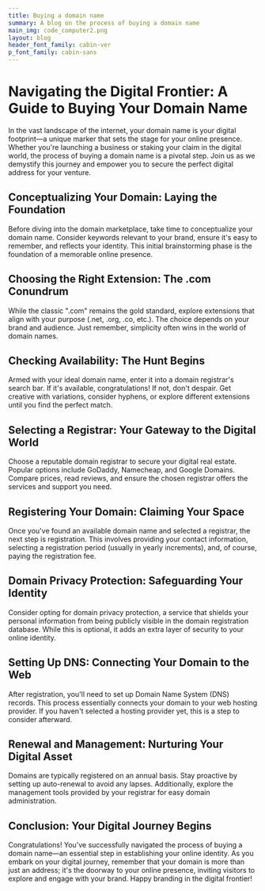 ```yaml
---
title: Buying a domain name
summary: A blog on the process of buying a domain name
main_img: code_computer2.png
layout: blog
header_font_family: cabin-ver
p_font_family: cabin-sans
---
```


# Navigating the Digital Frontier: A Guide to Buying Your Domain Name

In the vast landscape of the internet, your domain name is your digital footprint—a unique marker that sets the stage for your online presence. Whether you're launching a business or staking your claim in the digital world, the process of buying a domain name is a pivotal step. Join us as we demystify this journey and empower you to secure the perfect digital address for your venture.

## Conceptualizing Your Domain: Laying the Foundation
Before diving into the domain marketplace, take time to conceptualize your domain name. Consider keywords relevant to your brand, ensure it's easy to remember, and reflects your identity. This initial brainstorming phase is the foundation of a memorable online presence.

## Choosing the Right Extension: The .com Conundrum
While the classic ".com" remains the gold standard, explore extensions that align with your purpose (.net, .org, .co, etc.). The choice depends on your brand and audience. Just remember, simplicity often wins in the world of domain names.

## Checking Availability: The Hunt Begins
Armed with your ideal domain name, enter it into a domain registrar's search bar. If it's available, congratulations! If not, don't despair. Get creative with variations, consider hyphens, or explore different extensions until you find the perfect match.

## Selecting a Registrar: Your Gateway to the Digital World
Choose a reputable domain registrar to secure your digital real estate. Popular options include GoDaddy, Namecheap, and Google Domains. Compare prices, read reviews, and ensure the chosen registrar offers the services and support you need.

## Registering Your Domain: Claiming Your Space
Once you've found an available domain name and selected a registrar, the next step is registration. This involves providing your contact information, selecting a registration period (usually in yearly increments), and, of course, paying the registration fee.

## Domain Privacy Protection: Safeguarding Your Identity
Consider opting for domain privacy protection, a service that shields your personal information from being publicly visible in the domain registration database. While this is optional, it adds an extra layer of security to your online identity.

## Setting Up DNS: Connecting Your Domain to the Web
After registration, you'll need to set up Domain Name System (DNS) records. This process essentially connects your domain to your web hosting provider. If you haven't selected a hosting provider yet, this is a step to consider afterward.

## Renewal and Management: Nurturing Your Digital Asset
Domains are typically registered on an annual basis. Stay proactive by setting up auto-renewal to avoid any lapses. Additionally, explore the management tools provided by your registrar for easy domain administration.

## Conclusion: Your Digital Journey Begins
Congratulations! You've successfully navigated the process of buying a domain name—an essential step in establishing your online identity. As you embark on your digital journey, remember that your domain is more than just an address; it's the doorway to your online presence, inviting visitors to explore and engage with your brand. Happy branding in the digital frontier!